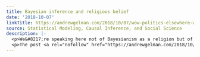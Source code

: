 ```yaml
---
title: Bayesian inference and religious belief
date: '2018-10-07'
linkTitle: https://andrewgelman.com/2018/10/07/wow-politics-elsewhere-weird-whassup-l-aids-healthcare-foundation/
source: Statistical Modeling, Causal Inference, and Social Science
description: |-
  <p>We&#8217;re speaking here not of Bayesianism as a religion but of the use of Bayesian inference to assess or validate the evidence regarding religious belief, in short, the probability that God !=0 or the probability that the Pope is Catholic or, as Tyler Cowen put it, the probability that Lutheranism is true. As a statistician [&#8230;]</p>
  <p>The post <a rel="nofollow" href="https://andrewgelman.com/2018/10/07/wow-politics-elsewhere-weird-whassup-l-aids-healthcare-foundation/">Bayesian infe
---
```

